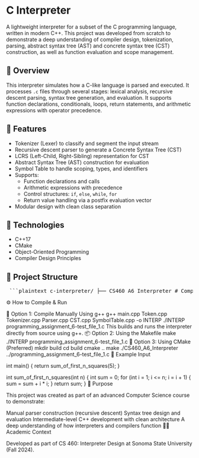 # C Interpreter

A lightweight interpreter for a subset of the C programming language, written in modern C++. This project was developed from scratch to demonstrate a deep understanding of compiler design, tokenization, parsing, abstract syntax tree (AST) and concrete syntax tree (CST) construction, as well as function evaluation and scope management.

## 🚀 Overview

This interpreter simulates how a C-like language is parsed and executed. It processes `.c` files through several stages: lexical analysis, recursive descent parsing, syntax tree generation, and evaluation. It supports function declarations, conditionals, loops, return statements, and arithmetic expressions with operator precedence.

## 🔧 Features

- Tokenizer (Lexer) to classify and segment the input stream
- Recursive descent parser to generate a Concrete Syntax Tree (CST)
- LCRS (Left-Child, Right-Sibling) representation for CST
- Abstract Syntax Tree (AST) construction for evaluation
- Symbol Table to handle scoping, types, and identifiers
- Supports:
  - Function declarations and calls
  - Arithmetic expressions with precedence
  - Control structures: `if`, `else`, `while`, `for`
  - Return value handling via a postfix evaluation vector
- Modular design with clean class separation

## 🧠 Technologies

- C++17
- CMake
- Object-Oriented Programming
- Compiler Design Principles

## 📂 Project Structure

<pre> ```plaintext c-interpreter/ ├── CS460_A6_Interpreter # Compiled binary (CMake build output) ├── INTERP # Executable from manual g++ build ├── Makefile # Manual build configuration ├── CMakeLists.txt # CMake build configuration ├── correct outputs for test files/ │ └── ... # Output logs for correctness verification ├── programming_assignment_6-test_file_X.c │ └── ... # Test input files written in C ├── Token.cpp/.hpp/.o # Tokenizer logic and types ├── Tokenizer.cpp/.hpp/.o # Lexer that generates tokens from input ├── Parser.cpp/.hpp/.o # Builds syntax trees (AST/CST) ├── CST.cpp/.hpp/.o # Concrete Syntax Tree logic ├── CSTNode.hpp # Nodes for CST ├── SymbolTable.cpp/.hpp/.o # Variable/function scope & resolution ├── interpreter.cpp/.h/.o # Evaluator logic and interpreter entry ├── main.cpp/.o # Entry point (reads & executes .c file) ├── README.md # Project documentation (this file) ``` </pre>

⚙️ How to Compile & Run

🔨 Option 1: Compile Manually Using g++
g++ main.cpp Token.cpp Tokenizer.cpp Parser.cpp CST.cpp SymbolTable.cpp -o INTERP
./INTERP programming_assignment_6-test_file_1.c
This builds and runs the interpreter directly from source using g++.
📦 Option 2: Using the Makefile
make
./INTERP programming_assignment_6-test_file_1.c
🧱 Option 3: Using CMake (Preferred)
mkdir build
cd build
cmake ..
make
./CS460_A6_Interpreter ../programming_assignment_6-test_file_1.c
🧪 Example Input

int main() {
    return sum_of_first_n_squares(5);
}

int sum_of_first_n_squares(int n) {
    int sum = 0;
    for (int i = 1; i <= n; i = i + 1) {
        sum = sum + i * i;
    }
    return sum;
}
🎯 Purpose

This project was created as part of an advanced Computer Science course to demonstrate:

Manual parser construction (recursive descent)
Syntax tree design and evaluation
Intermediate-level C++ development with clean architecture
A deep understanding of how interpreters and compilers function
🧑‍🎓 Academic Context

Developed as part of CS 460: Interpreter Design at Sonoma State University (Fall 2024).
